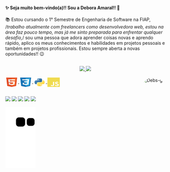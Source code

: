 #### ✨ Seja muito bem-vindo(a)!! Sou a Debora Amaral!! 🙂

📚 Estou cursando o 1° Semestre de Engenharia de Software na FIAP, /*trabalho atualmente com freelancers como desenvolvedora web, estou na área faz pouco tempo, mas já me sinto preparada para enfrentar qualquer desafio,*/ sou uma pessoa que adora aprender coisas novas e aprendo rápido, aplico os meus conhecimentos e habilidades em projetos pessoais e também em projetos profissionais.
Estou sempre aberta a novas oportunidades!! 😉

  ##

<div align="center">
  <a href="https://github.com/DeboraAmaral">
  <img height="180em" src="https://github-readme-stats.vercel.app/api?username=DeboraAmaral&show_icons=true&theme=dracula&include_all_commits=true&count_private=true"/>
  <img height="180em" src="https://github-readme-stats.vercel.app/api/top-langs/?username=DeboraAmaral&layout=compact&langs_count=7&theme=dracula"/>
</div>
<div style="display: inline_block"><br>
  <img align="center" alt="Debs-HTML" height="30" width="40" src="https://raw.githubusercontent.com/devicons/devicon/master/icons/html5/html5-original.svg">
  <img align="center" alt="Debs-CSS" height="30" width="40" src="https://raw.githubusercontent.com/devicons/devicon/master/icons/css3/css3-original.svg">
  <img align="center" alt="Debs-Python" height="30" width="40" src="https://raw.githubusercontent.com/devicons/devicon/master/icons/python/python-original.svg">
  <img align="center" alt="Debs-Js" height="30" width="40" src="https://raw.githubusercontent.com/devicons/devicon/master/icons/javascript/javascript-plain.svg">
  <img align="right" alt="Debs-gif" height="120" style="border-radius:50px;" src="https://i.picasion.com/pic91/315db01dc9ed5606324cd12a4a274c26.gif">

  ##
  
<div> 
  <a href="https://www.facebook.com/profile.php?id=100012602597725" target="_blank"><img src="https://img.shields.io/badge/Facebook-1877F2?style=for-the-badge&logo=facebook&logoColor=white" target="_blank"></a>
  <a href="https://www.instagram.com/_deboraamaral_/" target="_blank"><img src="https://img.shields.io/badge/-Instagram-%23E4405F?style=for-the-badge&logo=instagram&logoColor=white" target="_blank"></a>
  <a href="https://twitter.com/Debora_Amaral17" target="_blank"><img src="https://img.shields.io/badge/Twitter-1DA1F2?style=for-the-badge&logo=twitter&logoColor=white" target="_blank"></a>
  <a href="https://www.linkedin.com/in/debora-silva-amaral-30242b1a7/" target="_blank"><img src="https://img.shields.io/badge/-LinkedIn-%230077B5?style=for-the-badge&logo=linkedin&logoColor=white" target="_blank"></a> 
  <a href = "mailto:amaraldeboradsa@gmail.com"><img src="https://img.shields.io/badge/Gmail-D14836?style=for-the-badge&logo=gmail&logoColor=white" target="_blank"></a>
</div>  
  
  ![Snake animation](https://github.com/DeboraAmaral/DeboraAmaral/blob/output/github-contribution-grid-snake.svg)
